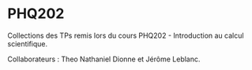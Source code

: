 # PHQ202
Collections des TPs remis lors du cours PHQ202 - Introduction au calcul scientifique.

Collaborateurs : Theo Nathaniel Dionne et Jérôme Leblanc.
